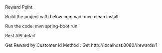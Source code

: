 Reward Point

Build the project with below commad: mvn clean install

Run the code: mvn spring-boot:run

Rest API detail

Get Reward by Customer Id Method : Get http://localhost:8080//rewards/1


